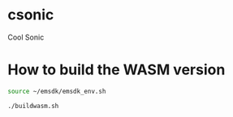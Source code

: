 # csonic
Cool Sonic


# How to build the WASM version

```bash
source ~/emsdk/emsdk_env.sh

./buildwasm.sh
```
